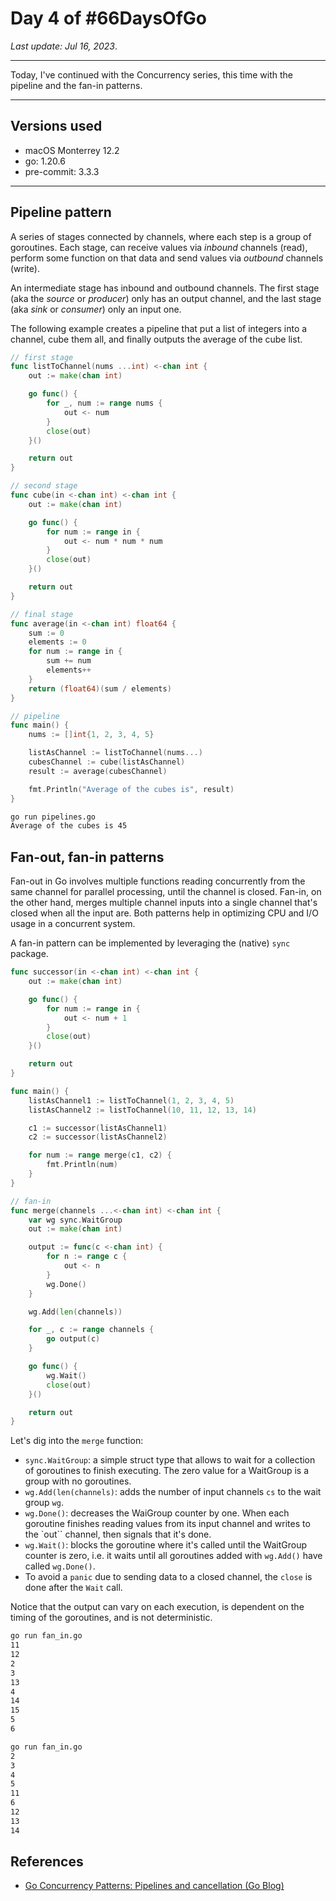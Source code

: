 # Day 4 of #66DaysOfGo

_Last update:  Jul 16, 2023_.

---

Today, I've continued with the Concurrency series, this time with the pipeline and the fan-in patterns.

---

## Versions used

- macOS Monterrey 12.2
- go: 1.20.6
- pre-commit: 3.3.3

---

## Pipeline pattern

A series of stages connected by channels, where each step is a group of goroutines.
Each stage, can receive values via _inbound_ channels (read), perform some function on that data and send values via _outbound_ channels (write).

An intermediate stage has inbound and outbound channels. The first stage (aka the _source_ or _producer_) only has an output channel, and the last stage (aka _sink_ or _consumer_) only an input one.

The following example creates a pipeline that put a list of integers into a channel, cube them all, and finally outputs the average of the cube list.

```go
// first stage
func listToChannel(nums ...int) <-chan int {
	out := make(chan int)

	go func() {
		for _, num := range nums {
			out <- num
		}
		close(out)
	}()

	return out
}
```

```go
// second stage
func cube(in <-chan int) <-chan int {
	out := make(chan int)

	go func() {
		for num := range in {
			out <- num * num * num
		}
		close(out)
	}()

	return out
}
```

```go
// final stage
func average(in <-chan int) float64 {
	sum := 0
	elements := 0
	for num := range in {
		sum += num
		elements++
	}
	return (float64)(sum / elements)
}
```

```go
// pipeline
func main() {
	nums := []int{1, 2, 3, 4, 5}

	listAsChannel := listToChannel(nums...)
	cubesChannel := cube(listAsChannel)
	result := average(cubesChannel)

	fmt.Println("Average of the cubes is", result)
}
```

```bash
go run pipelines.go
Average of the cubes is 45
```

## Fan-out, fan-in patterns

Fan-out in Go involves multiple functions reading concurrently from the same channel for parallel processing, until the channel is closed. Fan-in, on the other hand, merges multiple channel inputs into a single channel that's closed when all the input are. Both patterns help in optimizing CPU and I/O usage in a concurrent system.

A fan-in pattern can be implemented by leveraging the (native) `sync` package.

```go
func successor(in <-chan int) <-chan int {
	out := make(chan int)

	go func() {
		for num := range in {
			out <- num + 1
		}
		close(out)
	}()

	return out
}
```

```go
func main() {
	listAsChannel1 := listToChannel(1, 2, 3, 4, 5)
	listAsChannel2 := listToChannel(10, 11, 12, 13, 14)

	c1 := successor(listAsChannel1)
	c2 := successor(listAsChannel2)

	for num := range merge(c1, c2) {
		fmt.Println(num)
	}
}
```

```go
// fan-in
func merge(channels ...<-chan int) <-chan int {
	var wg sync.WaitGroup
	out := make(chan int)

	output := func(c <-chan int) {
		for n := range c {
			out <- n
		}
		wg.Done()
	}

	wg.Add(len(channels))

	for _, c := range channels {
		go output(c)
	}

	go func() {
		wg.Wait()
		close(out)
	}()

	return out
}
```

Let's dig into the `merge` function:

- `sync.WaitGroup`: a simple struct type that allows to wait for a collection of goroutines to finish executing. The zero value for a WaitGroup is a group with no goroutines.
- `wg.Add(len(channels)`: adds the number of input channels `cs` to the wait group `wg`.
- `wg.Done()`: decreases the WaiGroup counter by one. When each goroutine finishes reading values from its input channel and writes to the `out`` channel, then signals that it's done.
- `wg.Wait()`: blocks the goroutine where it's called until the WaitGroup counter is zero, i.e. it waits until all goroutines added with `wg.Add()` have called `wg.Done()`.
- To avoid a `panic` due to sending data to a closed channel, the `close` is done after the `Wait` call.

Notice that the output can vary on each execution, is dependent on the timing of the goroutines, and is not deterministic.

```bash
go run fan_in.go
11
12
2
3
13
4
14
15
5
6
```

```bash
go run fan_in.go
2
3
4
5
11
6
12
13
14
```

## References

- [Go Concurrency Patterns: Pipelines and cancellation (Go Blog)](https://go.dev/blog/pipelines)
